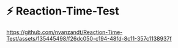 # ⚡ Reaction-Time-Test

https://github.com/nvanzandt/Reaction-Time-Test/assets/135445498/f26dc050-c194-48fd-8c11-357c1138937f


